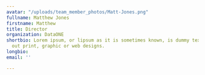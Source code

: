 ```yaml
---
avatar: "/uploads/team_member_photos/Matt-Jones.png"
fullname: Matthew Jones
firstname: Matthew
title: Director
organization: DataONE
shortbio: Lorem ipsum, or lipsum as it is sometimes known, is dummy text used in laying
  out print, graphic or web designs.
longbio: 
email: ''

---
```

